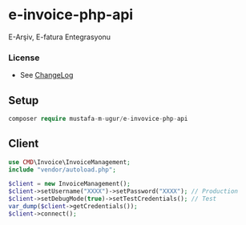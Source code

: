 # e-invoice-php-api
E-Arşiv, E-fatura Entegrasyonu


### License
- See [ChangeLog](https://github.com/mustafa-m-ugur/e-invovice-php-api/blob/main/LICENSE)

## Setup
```php
composer require mustafa-m-ugur/e-invovice-php-api
```

## Client

```php
use CMD\Invoice\InvoiceManagement;
include "vendor/autoload.php";

$client = new InvoiceManagement();
$client->setUsername("XXXX")->setPassword("XXXX"); // Production
$client->setDebugMode(true)->setTestCredentials(); // Test
var_dump($client->getCredentials());
$client->connect();
```